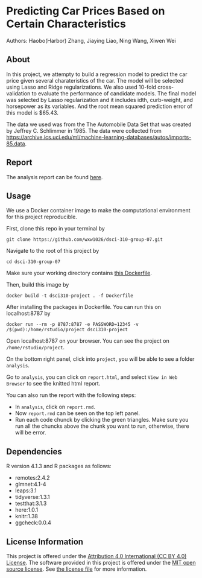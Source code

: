 # Predicting Car Prices Based on Certain Characteristics

Authors: Haobo(Harbor) Zhang, Jiaying Liao, Ning Wang, Xiwen Wei

## About

In this project, we attempty to build a regression model to predict the car price given several charateristics of the car. The model will be selected using Lasso and Ridge regularizations. We also used 10-fold cross-validation to evaluate the performance of candidate models. The final model was selected by Lasso regularization and it includes idth, curb-weight, and horsepower as its variables. And the root mean squared prediction error of this model is $65.43.

The data we used was from the The Automobile Data Set that was created by Jeffrey C. Schlimmer in 1985. The data were collected from <https://archive.ics.uci.edu/ml/machine-learning-databases/autos/imports-85.data>.

## Report

The analysis report can be found [here](analysis/report.rmd).

## Usage

We use a Docker container image to make the computational environment for this project reproducible.

First, clone this repo in your terminal by
```
git clone https://github.com/wxw1026/dsci-310-group-07.git
```

Navigate to the root of this project by
```
cd dsci-310-group-07
```

Make sure your working directory contains [this Dockerfile](Dockerfile).

Then, build this image by 
```
docker build -t dsci310-project . -f Dockerfile
```
After installing the packages in Dockerfile. You can run this on localhost:8787 by

```
docker run --rm -p 8787:8787 -e PASSWORD=12345 -v /$(pwd):/home/rstudio/project dsci310-project
```

Open localhost:8787 on your browser. You can see the project on `/home/rstudio/project`.

On the bottom right panel, click into `project`, you will be able to see a folder `analysis`. 

Go to `analysis`, you can click on `report.html`, and select `View in Web Browser` to see the knitted html report. 

You can also run the report with the following steps:
 * In `analysis`, click on `report.rmd`. 
 * Now `report.rmd` can be seen on the top left panel. 
 * Run each code chunck by clicking the green triangles. Make sure you run all the chuncks above the chunk you want to run, otherwise, there will be error.

## Dependencies

R version 4.1.3 and R packages as follows:
 * remotes:2.4.2
 * glmnet:4.1-4
 * leaps:3.1
 * tidyverse:1.3.1
 * testthat:3.1.3
 * here:1.0.1
 * knitr:1.38
 * ggcheck:0.0.4
    

## License Information

This project is offered under 
the [Attribution 4.0 International (CC BY 4.0) License](https://creativecommons.org/licenses/by/4.0/).
The software provided in this project is offered under the [MIT open source license](https://opensource.org/licenses/MIT). See [the license file](LICENSE.md) for more information. 
